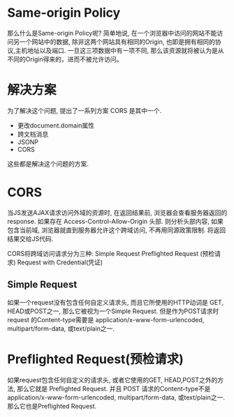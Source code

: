 # Same-origin Policy
那么什么是Same-origin Policy呢?
简单地说, 在一个浏览器中访问的网站不能访问另一个网站中的数据,
除非这两个网站具有相同的Origin, 也即是拥有相同的协议,主机地址以及端口.
一旦这三项数据中有一项不同,
那么该资源就将被认为是从不同的Origin得来的，进而不被允许访问。

# 解决方案
为了解决这个问题, 提出了一系列方案 CORS 是其中一个.
* 更改document.domain属性
* 跨文档消息
* JSONP
* CORS

这些都是解决这个问题的方案.

# CORS
当JS发送AJAX请求访问外域的资源时, 在返回结果前,
浏览器会查看服务器返回的 response.
如果存在 Access-Control-Allow-Origin 头部. 则分析头部内容,
如果包含当前域, 浏览器就直到服务器允许这个跨域访问, 不再用同源政策限制.
将返回结果交给JS代码.

CORS将跨域访问请求分为三种: 
Simple Request
Preflighted Request (预检请求)
Request with Credential(凭证)



## Simple Request
如果一个request没有包含任何自定义请求头,
而且它所使用的HTTP动词是 GET, HEAD或POST之一,
那么它被视为一个Simple Request. 
但是作为POST请求时 request 的Content-type需要是 
application/x-www-form-urlencoded, multipart/form-data, 或text/plain之一.


# Preflighted Request(预检请求)
如果request包含任何自定义的请求头, 或者它使用的GET, HEAD,POST之外的方法,
那么它就是 Preflighted Request.
并且 POST 请求的Content-type不是
application/x-www-form-urlencoded, multipart/form-data, 或text/plain之一.
那么它也是Preflighted Request.



